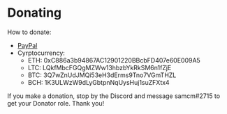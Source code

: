 
# Donating

How to donate:

- [PayPal](https://paypal.me/PlexTogether)
- Cyrptocurrency:
    - ETH: 0xC886a3b94867AC12901220BBcbFD407e60E009A5
    - LTC: LQkfMbcFGQgMZWw13hbzbYkRkSM6n1fZjE
    - BTC: 3Q7wZnUdJMQi53eH3dErms9Tno7VGmTHZL
    - BCH: 1K3ULWzW9dLyGbtpnNqUysHuj1suZFXtx4

If you make a donation, stop by the Discord and message samcm#2715 to get your Donator role. Thank you!
